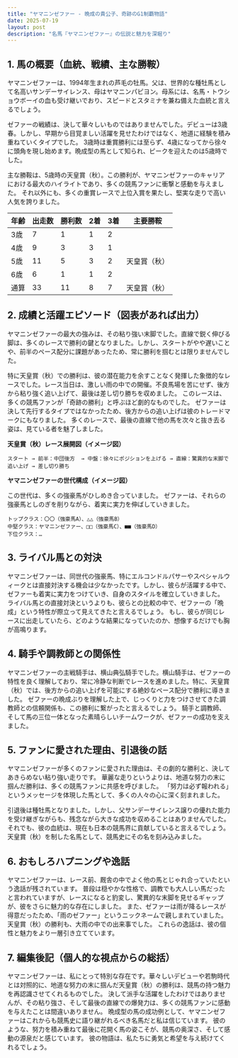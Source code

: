 ```yaml
---
title: "ヤマニンゼファー - 晩成の貴公子、奇跡のG1制覇物語"
date: 2025-07-19
layout: post
description: "名馬『ヤマニンゼファー』の伝説と魅力を深堀り"
---
```


## 1. 馬の概要（血統、戦績、主な勝鞍）

ヤマニンゼファーは、1994年生まれの芦毛の牡馬。父は、世界的な種牡馬として名高いサンデーサイレンス、母はヤマニンパピヨン。母系には、名馬・トウショウボーイの血も受け継いでおり、スピードとスタミナを兼ね備えた血統と言えるでしょう。

ゼファーの戦績は、決して華々しいものではありませんでした。デビューは3歳春。しかし、早期から目覚ましい活躍を見せたわけではなく、地道に経験を積み重ねていくタイプでした。  3歳時は重賞勝利には至らず、4歳になってから徐々に頭角を現し始めます。晩成型の馬として知られ、ピークを迎えたのは5歳時でした。

主な勝鞍は、5歳時の天皇賞（秋）。この勝利が、ヤマニンゼファーのキャリアにおける最大のハイライトであり、多くの競馬ファンに衝撃と感動を与えました。  それ以外にも、多くの重賞レースで上位入賞を果たし、堅実な走りで高い人気を誇りました。


| 年齢 | 出走数 | 勝利数 | 2着 | 3着 | 主要勝鞍 |
|---|---|---|---|---|---|
| 3歳 | 7 | 1 | 1 | 2 |  |
| 4歳 | 9 | 3 | 3 | 1 |  |
| 5歳 | 11 | 5 | 3 | 2 | 天皇賞（秋） |
| 6歳 | 6 | 1 | 1 | 2 |  |
|通算| 33 | 11 | 8 | 7 | 天皇賞（秋） |


## 2. 成績と活躍エピソード（図表があれば出力）

ヤマニンゼファーの最大の強みは、その粘り強い末脚でした。直線で鋭く伸びる脚は、多くのレースで勝利の鍵となりました。しかし、スタートがやや遅いことや、前半のペース配分に課題があったため、常に勝利を掴むとは限りませんでした。

特に天皇賞（秋）での勝利は、彼の潜在能力を余すことなく発揮した象徴的なレースでした。レース当日は、激しい雨の中での開催。不良馬場を苦にせず、後方から粘り強く追い上げて、最後は差し切り勝ちを収めました。  このレースは、多くの競馬ファンが「奇跡の勝利」と呼ぶほど劇的なものでした。  ゼファーは決して先行するタイプではなかったため、後方からの追い上げは彼のトレードマークにもなりました。 多くのレースで、最後の直線で他の馬を次々と抜き去る姿は、見ている者を魅了しました。


**天皇賞（秋）レース展開図（イメージ図）**

```
スタート → 前半：中団後方  → 中盤：徐々にポジションを上げる → 直線：驚異的な末脚で追い上げ → 差し切り勝ち
```


**ヤマニンゼファーの世代構成（イメージ図）**

この世代は、多くの強豪馬がひしめき合っていました。  ゼファーは、それらの強豪馬としのぎを削りながら、着実に実力を伸ばしていきました。

```
トップクラス：〇〇（強豪馬A）、△△（強豪馬B）
中堅クラス：ヤマニンゼファー、□□（強豪馬C）、■■（強豪馬D）
下位クラス：…
```


## 3. ライバル馬との対決

ヤマニンゼファーは、同世代の強豪馬、特にエルコンドルパサーやスペシャルウィークとは直接対決する機会は少なかったです。しかし、彼らが活躍する中で、ゼファーも着実に実力をつけていき、自身のスタイルを確立していきました。  ライバル馬との直接対決というよりも、彼らとの比較の中で、ゼファーの「晩成」という特性が際立って見えてきたと言えるでしょう。  もし、彼らが同じレースに出走していたら、どのような結果になっていたのか、想像するだけでも胸が高鳴ります。


## 4. 騎手や調教師との関係性

ヤマニンゼファーの主戦騎手は、横山典弘騎手でした。横山騎手は、ゼファーの特性を良く理解しており、常に冷静な判断でレースを進めました。特に、天皇賞（秋）では、後方からの追い上げを可能にする絶妙なペース配分で勝利に導きました。  ゼファーの晩成ぶりを理解した上で、じっくりと力をつけさせてきた調教師との信頼関係も、この勝利に繋がったと言えるでしょう。  騎手と調教師、そして馬の三位一体となった素晴らしいチームワークが、ゼファーの成功を支えました。


## 5. ファンに愛された理由、引退後の話

ヤマニンゼファーが多くのファンに愛された理由は、その劇的な勝利と、決してあきらめない粘り強い走りです。  華麗な走りというよりは、地道な努力の末に掴んだ勝利は、多くの競馬ファンに共感を呼びました。  「努力は必ず報われる」というメッセージを体現した馬として、多くの人々の心に深く刻まれました。

引退後は種牡馬となりました。しかし、父サンデーサイレンス譲りの優れた能力を受け継ぎながらも、残念ながら大きな成功を収めることはありませんでした。  それでも、彼の血統は、現在も日本の競馬界に貢献していると言えるでしょう。  天皇賞（秋）を制した名馬として、競馬史にその名を刻み込みました。


## 6. おもしろハプニングや逸話

ヤマニンゼファーは、レース前、厩舎の中でよく他の馬とじゃれ合っていたという逸話が残されています。  普段は穏やかな性格で、調教でも大人しい馬だったと言われていますが、レースになると豹変し、驚異的な末脚を見せるギャップが、彼をさらに魅力的な存在にしました。  また、ゼファーは雨が降るレースが得意だったため、「雨のゼファー」というニックネームで親しまれていました。  天皇賞（秋）の勝利も、大雨の中での出来事でした。  これらの逸話は、彼の個性と魅力をより一層引き立てています。


## 7. 編集後記（個人的な視点からの総括）

ヤマニンゼファーは、私にとって特別な存在です。華々しいデビューや若駒時代とは対照的に、地道な努力の末に掴んだ天皇賞（秋）の勝利は、競馬の持つ魅力を再認識させてくれるものでした。  決して派手な活躍をしたわけではありませんが、その粘り強さ、そして最後の直線での爆発力は、多くの競馬ファンに感動を与えたことは間違いありません。  晩成型の馬の成功例として、ヤマニンゼファーはこれからも競馬史に語り継がれるべき名馬だと私は信じています。  彼のような、努力を積み重ねて最後に花開く馬の姿こそが、競馬の奥深さ、そして感動の源泉だと感じています。  彼の物語は、私たちに勇気と希望を与え続けてくれるでしょう。

